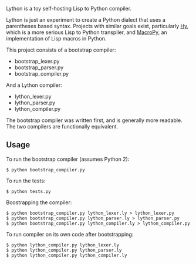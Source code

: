 Lython is a toy self-hosting Lisp to Python compiler.

Lython is just an experiment to create a Python dialect that uses a
parentheses based syntax. Projects with similar goals exist,
particularly [Hy](https://github.com/hylang/hy), which is a more
serious Lisp to Python transpiler, and
[MacroPy](https://github.com/lihaoyi/macropy), an implementation of
Lisp macros in Python.

This project consists of a bootstrap compiler:

* bootstrap_lexer.py
* bootstrap_parser.py
* bootstrap_compiler.py

And a Lython compiler:

* lython_lexer.py
* lython_parser.py
* lython_compiler.py

The bootstrap compiler was written first, and is generally more
readable. The two compilers are functionally equivalent.

Usage
-----

To run the bootstrap compiler (assumes Python 2):

    $ python bootstrap_compiler.py
    
To run the tests:

    $ python tests.py
    
Boostrapping the compiler:

    $ python bootstrap_compiler.py lython_lexer.ly > lython_lexer.py
    $ python bootstrap_compiler.py lython_parser.ly > lython_parser.py
    $ python bootstrap_compiler.py lython_compiler.ly > lython_compiler.py

To run compiler on its own code after bootstrapping:

    $ python lython_compiler.py lython_lexer.ly
    $ python lython_compiler.py lython_parser.ly
    $ python lython_compiler.py lython_compiler.ly
    
